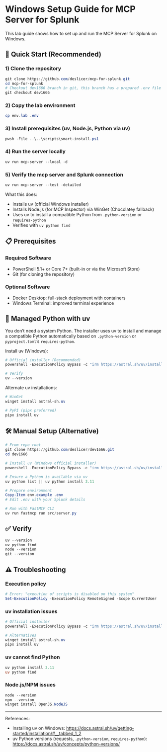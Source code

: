 # Windows Setup Guide for MCP Server for Splunk

This lab guide shows how to set up and run the MCP Server for Splunk on Windows.

## 🚀 Quick Start (Recommended)

### 1) Clone the repository

```powershell
git clone https://github.com/deslicer/mcp-for-splunk.git
cd mcp-for-splunk
# Checkout dev1666 branch in git, this branch has a prepared .env file for you.
git checkout dev1666
```
### 2) Copy the lab environment
```powershell
cp env.lab .env
```

### 3) Install prerequisites (uv, Node.js, Python via uv)
```powershell
pwsh -File ..\..\scripts\smart-install.ps1
```

### 4) Run the server locally

```powershell
uv run mcp-server --local -d
```

### 5) Verify the mcp server and Splunk connection

```powershell
uv run mcp-server --test -detailed
```


What this does:
- Installs uv (official Windows installer)
- Installs Node.js (for MCP Inspector) via WinGet (Chocolatey fallback)
- Uses uv to install a compatible Python from `.python-version` or `requires-python`
- Verifies with `uv python find`

## 📋 Prerequisites

### Required Software
- PowerShell 5.1+ or Core 7+ (built-in or via the Microsoft Store)
- Git (for cloning the repository)

### Optional Software
- Docker Desktop: full-stack deployment with containers
- Windows Terminal: improved terminal experience

## 🧰 Managed Python with uv

You don’t need a system Python. The installer uses uv to install and manage a compatible Python automatically based on `.python-version` or `pyproject.toml`’s `requires-python`.

Install uv (Windows):
```powershell
# Official installer (Recommended)
powershell -ExecutionPolicy Bypass -c "irm https://astral.sh/uv/install.ps1 | iex"

# Verify
uv --version
```

Alternate uv installations:
```powershell
# WinGet
winget install astral-sh.uv

# PyPI (pipx preferred)
pipx install uv
```

## 🛠️ Manual Setup (Alternative)

```powershell
# From repo root
git clone https://github.com/deslicer/dev1666.git
cd dev1666

# Install uv (Windows official installer)
powershell -ExecutionPolicy Bypass -c "irm https://astral.sh/uv/install.ps1 | iex"

# Ensure a Python is available via uv
uv python list || uv python install 3.11

# Prepare environment
Copy-Item env.example .env
# Edit .env with your Splunk details

# Run with FastMCP CLI
uv run fastmcp run src/server.py
```

## ✅ Verify

```powershell
uv --version
uv python find
node --version
git --version
```

## ⚠️ Troubleshooting

### Execution policy
```powershell
# Error: "execution of scripts is disabled on this system"
Set-ExecutionPolicy -ExecutionPolicy RemoteSigned -Scope CurrentUser
```

### uv installation issues
```powershell
# Official installer
powershell -ExecutionPolicy Bypass -c "irm https://astral.sh/uv/install.ps1 | iex"

# Alternatives
winget install astral-sh.uv
pipx install uv
```

### uv cannot find Python
```powershell
uv python install 3.11
uv python find
```

### Node.js/NPM issues
```powershell
node --version
npm --version
winget install OpenJS.NodeJS
```

---

References:
- Installing uv on Windows: https://docs.astral.sh/uv/getting-started/installation/#__tabbed_1_2
- uv Python versions (requests, `.python-version`, `requires-python`): https://docs.astral.sh/uv/concepts/python-versions/

